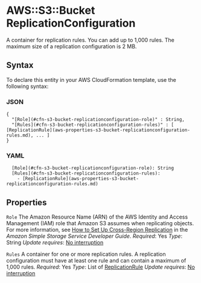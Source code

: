 # AWS::S3::Bucket ReplicationConfiguration<a name="aws-properties-s3-bucket-replicationconfiguration"></a>

A container for replication rules\. You can add up to 1,000 rules\. The maximum size of a replication configuration is 2 MB\.

## Syntax<a name="aws-properties-s3-bucket-replicationconfiguration-syntax"></a>

To declare this entity in your AWS CloudFormation template, use the following syntax:

### JSON<a name="aws-properties-s3-bucket-replicationconfiguration-syntax.json"></a>

```
{
  "[Role](#cfn-s3-bucket-replicationconfiguration-role)" : String,
  "[Rules](#cfn-s3-bucket-replicationconfiguration-rules)" : [ [ReplicationRule](aws-properties-s3-bucket-replicationconfiguration-rules.md), ... ]
}
```

### YAML<a name="aws-properties-s3-bucket-replicationconfiguration-syntax.yaml"></a>

```
  [Role](#cfn-s3-bucket-replicationconfiguration-role): String
  [Rules](#cfn-s3-bucket-replicationconfiguration-rules):
    - [ReplicationRule](aws-properties-s3-bucket-replicationconfiguration-rules.md)
```

## Properties<a name="aws-properties-s3-bucket-replicationconfiguration-properties"></a>

`Role`  <a name="cfn-s3-bucket-replicationconfiguration-role"></a>
The Amazon Resource Name \(ARN\) of the AWS Identity and Access Management \(IAM\) role that Amazon S3 assumes when replicating objects\. For more information, see [How to Set Up Cross\-Region Replication](https://docs.aws.amazon.com/AmazonS3/latest/dev/crr-how-setup.html) in the *Amazon Simple Storage Service Developer Guide*\.
*Required*: Yes
*Type*: String
*Update requires*: [No interruption](https://docs.aws.amazon.com/AWSCloudFormation/latest/UserGuide/using-cfn-updating-stacks-update-behaviors.html#update-no-interrupt)

`Rules`  <a name="cfn-s3-bucket-replicationconfiguration-rules"></a>
A container for one or more replication rules\. A replication configuration must have at least one rule and can contain a maximum of 1,000 rules\.
*Required*: Yes
*Type*: List of [ReplicationRule](aws-properties-s3-bucket-replicationconfiguration-rules.md)
*Update requires*: [No interruption](https://docs.aws.amazon.com/AWSCloudFormation/latest/UserGuide/using-cfn-updating-stacks-update-behaviors.html#update-no-interrupt)
